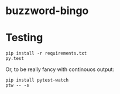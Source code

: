 # buzzword-bingo

# Testing

```
pip install -r requirements.txt
py.test
```

Or, to be really fancy with continouos output:

```
pip install pytest-watch
ptw -- -s
```
